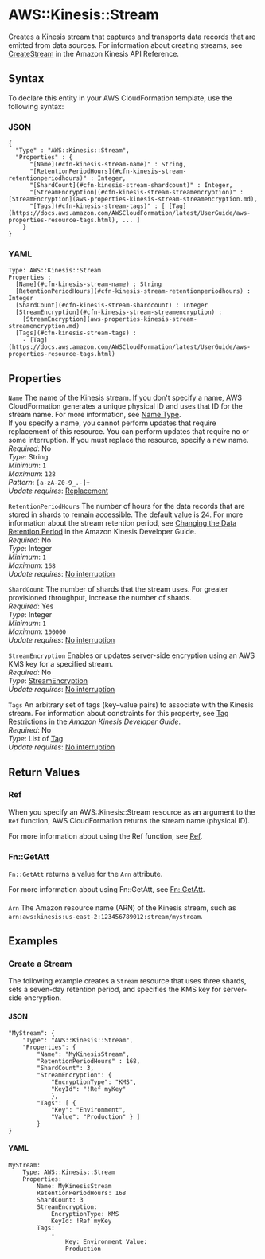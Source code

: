 # AWS::Kinesis::Stream<a name="aws-resource-kinesis-stream"></a>

Creates a Kinesis stream that captures and transports data records that are emitted from data sources\. For information about creating streams, see [CreateStream](https://docs.aws.amazon.com/kinesis/latest/APIReference/API_CreateStream.html) in the Amazon Kinesis API Reference\. 

## Syntax<a name="aws-resource-kinesis-stream-syntax"></a>

To declare this entity in your AWS CloudFormation template, use the following syntax:

### JSON<a name="aws-resource-kinesis-stream-syntax.json"></a>

```
{
  "Type" : "AWS::Kinesis::Stream",
  "Properties" : {
      "[Name](#cfn-kinesis-stream-name)" : String,
      "[RetentionPeriodHours](#cfn-kinesis-stream-retentionperiodhours)" : Integer,
      "[ShardCount](#cfn-kinesis-stream-shardcount)" : Integer,
      "[StreamEncryption](#cfn-kinesis-stream-streamencryption)" : [StreamEncryption](aws-properties-kinesis-stream-streamencryption.md),
      "[Tags](#cfn-kinesis-stream-tags)" : [ [Tag](https://docs.aws.amazon.com/AWSCloudFormation/latest/UserGuide/aws-properties-resource-tags.html), ... ]
    }
}
```

### YAML<a name="aws-resource-kinesis-stream-syntax.yaml"></a>

```
Type: AWS::Kinesis::Stream
Properties : 
﻿  [Name](#cfn-kinesis-stream-name) : String
﻿  [RetentionPeriodHours](#cfn-kinesis-stream-retentionperiodhours) : Integer
﻿  [ShardCount](#cfn-kinesis-stream-shardcount) : Integer
﻿  [StreamEncryption](#cfn-kinesis-stream-streamencryption) : 
    [StreamEncryption](aws-properties-kinesis-stream-streamencryption.md)
﻿  [Tags](#cfn-kinesis-stream-tags) : 
    - [Tag](https://docs.aws.amazon.com/AWSCloudFormation/latest/UserGuide/aws-properties-resource-tags.html)
```

## Properties<a name="aws-resource-kinesis-stream-properties"></a>

`Name`  <a name="cfn-kinesis-stream-name"></a>
The name of the Kinesis stream\. If you don't specify a name, AWS CloudFormation generates a unique physical ID and uses that ID for the stream name\. For more information, see [Name Type](https://docs.aws.amazon.com/AWSCloudFormation/latest/UserGuide/aws-properties-name.html)\.   
If you specify a name, you cannot perform updates that require replacement of this resource\. You can perform updates that require no or some interruption\. If you must replace the resource, specify a new name\.   
*Required*: No  
*Type*: String  
*Minimum*: `1`  
*Maximum*: `128`  
*Pattern*: `[a-zA-Z0-9_.-]+`  
*Update requires*: [Replacement](https://docs.aws.amazon.com/AWSCloudFormation/latest/UserGuide/using-cfn-updating-stacks-update-behaviors.html#update-replacement)

`RetentionPeriodHours`  <a name="cfn-kinesis-stream-retentionperiodhours"></a>
The number of hours for the data records that are stored in shards to remain accessible\. The default value is 24\. For more information about the stream retention period, see [Changing the Data Retention Period](https://docs.aws.amazon.com/streams/latest/dev/kinesis-extended-retention.html) in the Amazon Kinesis Developer Guide\.   
*Required*: No  
*Type*: Integer  
*Minimum*: `1`  
*Maximum*: `168`  
*Update requires*: [No interruption](https://docs.aws.amazon.com/AWSCloudFormation/latest/UserGuide/using-cfn-updating-stacks-update-behaviors.html#update-no-interrupt)

`ShardCount`  <a name="cfn-kinesis-stream-shardcount"></a>
The number of shards that the stream uses\. For greater provisioned throughput, increase the number of shards\.   
*Required*: Yes  
*Type*: Integer  
*Minimum*: `1`  
*Maximum*: `100000`  
*Update requires*: [No interruption](https://docs.aws.amazon.com/AWSCloudFormation/latest/UserGuide/using-cfn-updating-stacks-update-behaviors.html#update-no-interrupt)

`StreamEncryption`  <a name="cfn-kinesis-stream-streamencryption"></a>
Enables or updates server\-side encryption using an AWS KMS key for a specified stream\.   
*Required*: No  
*Type*: [StreamEncryption](aws-properties-kinesis-stream-streamencryption.md)  
*Update requires*: [No interruption](https://docs.aws.amazon.com/AWSCloudFormation/latest/UserGuide/using-cfn-updating-stacks-update-behaviors.html#update-no-interrupt)

`Tags`  <a name="cfn-kinesis-stream-tags"></a>
An arbitrary set of tags \(key–value pairs\) to associate with the Kinesis stream\. For information about constraints for this property, see [Tag Restrictions](https://docs.aws.amazon.com/streams/latest/dev/tagging.html#tagging-restrictions) in the *Amazon Kinesis Developer Guide*\.   
*Required*: No  
*Type*: List of [Tag](https://docs.aws.amazon.com/AWSCloudFormation/latest/UserGuide/aws-properties-resource-tags.html)  
*Update requires*: [No interruption](https://docs.aws.amazon.com/AWSCloudFormation/latest/UserGuide/using-cfn-updating-stacks-update-behaviors.html#update-no-interrupt)

## Return Values<a name="aws-resource-kinesis-stream-return-values"></a>

### Ref<a name="aws-resource-kinesis-stream-return-values-ref"></a>

 When you specify an AWS::Kinesis::Stream resource as an argument to the `Ref` function, AWS CloudFormation returns the stream name \(physical ID\)\.

For more information about using the Ref function, see [Ref](https://docs.aws.amazon.com/AWSCloudFormation/latest/UserGuide/intrinsic-function-reference-ref.html)\. 

### Fn::GetAtt<a name="aws-resource-kinesis-stream-return-values-fn--getatt"></a>

 `Fn::GetAtt` returns a value for the `Arn` attribute\.

For more information about using Fn::GetAtt, see [Fn::GetAtt](https://docs.aws.amazon.com/AWSCloudFormation/latest/UserGuide/intrinsic-function-reference-getatt.html)\. 

#### <a name="aws-resource-kinesis-stream-return-values-fn--getatt-fn--getatt"></a>

`Arn`  <a name="Arn-fn::getatt"></a>
The Amazon resource name \(ARN\) of the Kinesis stream, such as `arn:aws:kinesis:us-east-2:123456789012:stream/mystream`\.

## Examples<a name="aws-resource-kinesis-stream--examples"></a>

### Create a Stream<a name="aws-resource-kinesis-stream--examples--Create_a_Stream"></a>

The following example creates a `Stream` resource that uses three shards, sets a seven\-day retention period, and specifies the KMS key for server\-side encryption\.

#### JSON<a name="aws-resource-kinesis-stream--examples--Create_a_Stream--json"></a>

```
"MyStream": { 
    "Type": "AWS::Kinesis::Stream", 
    "Properties": {
        "Name": "MyKinesisStream", 
        "RetentionPeriodHours" : 168, 
        "ShardCount": 3,
        "StreamEncryption": { 
            "EncryptionType": "KMS", 
            "KeyId": "!Ref myKey" 
            }, 
        "Tags": [ {
            "Key": "Environment", 
            "Value": "Production" } ] 
        } 
}
```

#### YAML<a name="aws-resource-kinesis-stream--examples--Create_a_Stream--yaml"></a>

```
MyStream: 
    Type: AWS::Kinesis::Stream 
    Properties: 
        Name: MyKinesisStream 
        RetentionPeriodHours: 168 
        ShardCount: 3 
        StreamEncryption:
            EncryptionType: KMS 
            KeyId: !Ref myKey 
        Tags: 
            -
                Key: Environment Value:
                Production
```